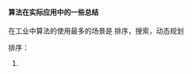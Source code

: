 ####                                            算法在实际应用中的一些总结

在工业中算法的使用最多的场景是 排序，搜索，动态规划

排序：

1. 




